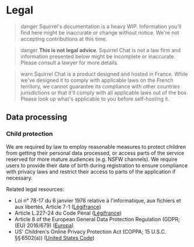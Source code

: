 <!--
  Copyright (c) 2020 Squirrel Chat, All rights reserved.

  Redistribution and use in source and binary forms, with or without
  modification, are permitted provided that the following conditions are met:

  1. Redistributions of source code must retain the above copyright notice, this
    list of conditions and the following disclaimer.
  2. Redistributions in binary form must reproduce the above copyright notice,
    this list of conditions and the following disclaimer in the
    documentation and/or other materials provided with the distribution.
  3. Neither the name of the copyright holder nor the names of its contributors
    may be used to endorse or promote products derived from this software without
    specific prior written permission.

  THIS SOFTWARE IS PROVIDED BY THE COPYRIGHT HOLDERS AND CONTRIBUTORS "AS IS" AND
  ANY EXPRESS OR IMPLIED WARRANTIES, INCLUDING, BUT NOT LIMITED TO, THE IMPLIED
  WARRANTIES OF MERCHANTABILITY AND FITNESS FOR A PARTICULAR PURPOSE ARE
  DISCLAIMED. IN NO EVENT SHALL THE COPYRIGHT HOLDER OR CONTRIBUTORS BE LIABLE
  FOR ANY DIRECT, INDIRECT, INCIDENTAL, SPECIAL, EXEMPLARY, OR CONSEQUENTIAL
  DAMAGES (INCLUDING, BUT NOT LIMITED TO, PROCUREMENT OF SUBSTITUTE GOODS OR
  SERVICES; LOSS OF USE, DATA, OR PROFITS; OR BUSINESS INTERRUPTION) HOWEVER
  CAUSED AND ON ANY THEORY OF LIABILITY, WHETHER IN CONTRACT, STRICT LIABILITY,
  OR TORT (INCLUDING NEGLIGENCE OR OTHERWISE) ARISING IN ANY WAY OUT OF THE USE
  OF THIS SOFTWARE, EVEN IF ADVISED OF THE POSSIBILITY OF SUCH DAMAGE.
-->

# Legal

>danger
> Squirrel's documentation is a heavy WIP. Information you'll find here might be inaccurate or change without
> notice. We're not accepting contributions at this time.

>danger
> **This is not legal advice**. Squirrel Chat is not a law firm and information presented below might be incomplete or
> inaccurate. Please consult a lawyer for more details.

>warn
> Squirrel Chat is a product designed and hosted in France. While we've designed it to comply with applicable laws
> on the French territory, we cannot guarantee its compliance with other countries jurisdictions or that it'll comply
> with all applicable laws out of the box. Please look up what's applicable to you before self-hosting it.

## Data processing
### Child protection
We are required by law to employ reasonable measures to protect children from getting their personal data processed,
or access parts of the service reserved for more mature audiences (e.g. NSFW channels). We require users to provide
their date of birth during registration to ensure compliance with privacy laws and restrict their access to parts of
the application if necessary.

Related legal resources:
 - Loi n° 78-17 du 6 janvier 1978 relative à l'informatique, aux fichiers et aux libertés, Article 7-1 ([Légifrance](https://legifrance.gouv.fr/loda/article_lc/LEGIARTI000037087837/2018-06-22))
 - Article L.227-24 du Code Pénal ([Légifrance](https://www.legifrance.gouv.fr/codes/article_lc/LEGIARTI000042193612/2020-08-01))
 - Article 8 of the European General Data Protection Regulation (GDPR; (EU) 2016/679) ([Europa](https://eur-lex.europa.eu/eli/reg/2016/679))
 - US' Children's Online Privacy Protection Act (COPPA; 15 U.S.C. §§ 6502(a)) ([United States Code](https://uscode.house.gov/view.xhtml?edition=prelim&req=granuleid%3AUSC-prelim-title15-section6502))
